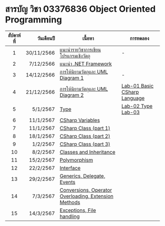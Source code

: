 #  สารบัญ วิชา 03376836 Object Oriented Programming

|สัปดาห์ที่ |วันเดือนปี | เนื้อหา|การทดลอง|
|:---:|---:|----|---|
|1| 30/11/2566|[แนะนำรายวิชาการเขียนโปรแกรมเชิงวัตถุ](https://github.com/03376836-OOP-2566/03376836-OOP-2566-Week-01) | - |
|2| 7/12/2566|[แนะนำ .NET Framework](https://github.com/03376836-OOP-2566/03376836-OOP-2566-Week-02)|
|3| 14/12/2566|[การให้นิยามวัตถุและ UML Diagram 1](https://github.com/03376836-OOP-2566/03376836-OOP-2566-Week-03)| - |
|4| 21/12/2566|[การให้นิยามวัตถุและ UML Diagram 2](https://github.com/03376836-OOP-2566/03376836-OOP-2566-Week-04)| [Lab-01 Basic CSharp Language](https://github.com/03376836-OOP-2566/03376836-OOP-2566-Lab-01) |
|5| 5/1/2567|[Type](https://github.com/03376836-OOP-2566/03376836-OOP-2566-Week-05)| [Lab-02 Type](https://github.com/03376836-OOP-2566/03376836-OOP-2566-Lab-02) <br> [Lab-03](./)|
|6| 11/1/2567|[CSharp Variables](https://github.com/03376836-OOP-2566/03376836-OOP-2566-Week-06)|
|7| 11/1/2567|[CSharp Class (part 1)](https://github.com/03376836-OOP-2566/03376836-OOP-2566-Week-07)|
|8| 18/1/2567|[CSharp Class (part 2)](https://github.com/03376836-OOP-2566/03376836-OOP-2566-Week-08)|
|9|  1/2/2567|[CSharp Class (part 3)](https://github.com/03376836-OOP-2566/03376836-OOP-2566-Week-09)|
|10| 8/2/2567|[Classes and Inheritance ]()|
|11| 15/2/2567|[Polymorphism]()|
|12| 22/2/2567|[Interface]()|
|13| 29/2/2567|[Generics, Delegate, Events]()|
|14| 7/3/2567|[Conversions, Operator Overloading, Extension Methods]()|
|15| 14/3/2567|[Exceptions, File handling]()|
